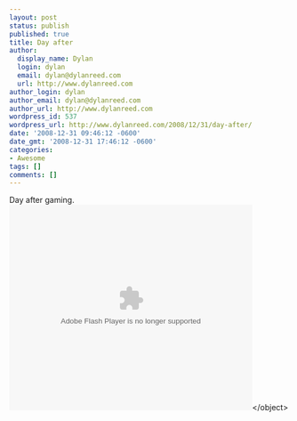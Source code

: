 ```yaml
---
layout: post
status: publish
published: true
title: Day after
author:
  display_name: Dylan
  login: dylan
  email: dylan@dylanreed.com
  url: http://www.dylanreed.com
author_login: dylan
author_email: dylan@dylanreed.com
author_url: http://www.dylanreed.com
wordpress_id: 537
wordpress_url: http://www.dylanreed.com/2008/12/31/day-after/
date: '2008-12-31 09:46:12 -0600'
date_gmt: '2008-12-31 17:46:12 -0600'
categories:
- Awesome
tags: []
comments: []
---
```

<p>Day after gaming.<br />
<object classid="clsid:D27CDB6E-AE6D-11cf-96B8-444553540000" width="437" height="370" id="viddler_CaptainAwesome_6"><param name="movie" value="http:&#47;&#47;www.viddler.com&#47;player&#47;591f1841&#47;" &#47;><param name="allowScriptAccess" value="always" &#47;><param name="allowFullScreen" value="true" &#47;><embed src="http:&#47;&#47;www.viddler.com&#47;player&#47;591f1841&#47;"  width="437" height="370" type="application&#47;x-shockwave-flash" allowScriptAccess="always" allowFullScreen="true" name="viddler_CaptainAwesome_6" &#47;><&#47;object></p>
